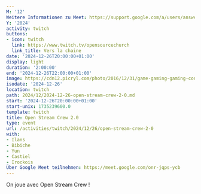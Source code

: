 ```yaml
---
M: '12'
Weitere Informationen zu Meet: https://support.google.com/a/users/answer/9282720
Y: '2024'
activity: twitch
buttons:
- icon: twitch
  link: https://www.twitch.tv/opensourcechurch
  link_title: Vers la chaine
date: '2024-12-26T20:00:00+01:00'
display: light
duration: '2:00:00'
end: '2024-12-26T22:00:00+01:00'
image: https://cdn12.picryl.com/photo/2016/12/31/game-gaming-gaming-console-science-technology-555734-1024.png
isodate: '2024-12-26'
location: twitch
path: 2024/12/2024-12-26-open-stream-crew-2-0.md
start: '2024-12-26T20:00:00+01:00'
start-unix: 1735239600.0
template: twitch
title: Open Stream Crew 2.0
type: event
url: /activities/twitch/2024/12/26/open-stream-crew-2-0
with:
- Ilans
- Bibiche
- Yun
- Castiel
- Irockois
Über Google Meet teilnehmen: https://meet.google.com/onr-jqps-ycb
---
```

On joue avec Open Stream Crew !